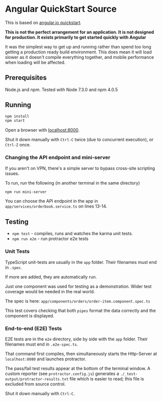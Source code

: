 # Angular QuickStart Source

This is based on [angular.io quickstart](https://angular.io/docs/ts/latest/quickstart.html).

**This is not the perfect arrangement for an application. It is not designed for production.
It exists primarily to get started quickly with Angular**

It was the simplest way to get up and running rather than spend too long getting a production ready build environment. This does mean it will load slower as it doesn't compile everything together, and mobile performance when loading will be affected.

## Prerequisites

Node.js and npm. Tested with Node 7.3.0 and npm 4.0.5

## Running

```bash
npm install
npm start
```

Open a browser with [localhost:8000](http://localhost:8000).

Shut it down manually with `Ctrl-C` twice (due to concurrent execution), or `Ctrl-Z` once.

### Changing the API endpoint and mini-server

If you aren't on VPN, there's a simple server to bypass cross-site scripting issues.

To run, run the following (in another terminal in the same directory)

```bash
npm run mini-server
```

You can choose the API endpoint in the app in `app/services/orderbook.service.ts` on lines 13-14.

## Testing

* `npm test` - compiles, runs and watches the karma unit tests.
* `npm run e2e` - run protractor e2e tests

### Unit Tests
TypeScript unit-tests are usually in the `app` folder. Their filenames must end in `.spec`.

If more are added, they are automatically run.

Just one component was used for testing as a demonstration. Wider test coverage would be needed in the real world.

The spec is here: `app/components/orders/order-item.component.spec.ts`

This test covers checking that both `pipes` format the data correctly and the component is displayed.

### End-to-end (E2E) Tests

E2E tests are in the `e2e` directory, side by side with the `app` folder.
Their filenames must end in `.e2e-spec.ts`.

That command first compiles, then simultaneously starts the Http-Server at `localhost:8080`
and launches protractor.  

The pass/fail test results appear at the bottom of the terminal window.
A custom reporter (see `protractor.config.js`) generates a  `./_test-output/protractor-results.txt` file
which is easier to read; this file is excluded from source control.

Shut it down manually with `Ctrl-C`.
